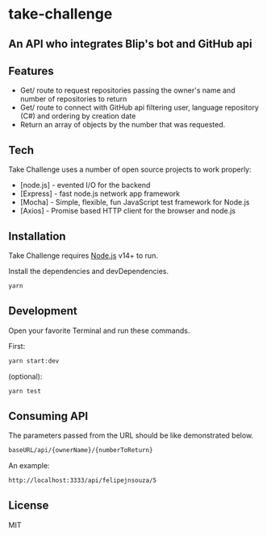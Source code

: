 # take-challenge
## An API who integrates Blip's bot and GitHub api

## Features
- Get/ route to request repositories passing the owner's name and number of repositories to return
- Get/ route to connect with GitHub api filtering user, language repository (C#) and ordering by creation date
- Return an array of objects by the number that was requested.

## Tech

Take Challenge uses a number of open source projects to work properly:

- [node.js] - evented I/O for the backend
- [Express] - fast node.js network app framework
- [Mocha] - Simple, flexible, fun JavaScript test framework for Node.js 
- [Axios] - Promise based HTTP client for the browser and node.js

## Installation

Take Challenge requires [Node.js](https://nodejs.org/) v14+ to run.

Install the dependencies and devDependencies.

```sh
yarn
```


## Development

Open your favorite Terminal and run these commands.

First:

```sh
yarn start:dev
```


(optional):

```sh
yarn test
```

## Consuming API

The parameters passed from the URL should be like demonstrated below.


```sh
baseURL/api/{ownerName}/{numberToReturn}
```
An example:

```sh
http://localhost:3333/api/felipejnsouza/5
```


## License

MIT